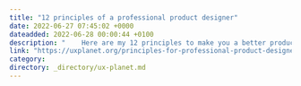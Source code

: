 ```yaml
---
title: "12 principles of a professional product designer"
date: 2022-06-27 07:45:02 +0000
dateadded: 2022-06-28 00:00:44 +0100
description: "    Here are my 12 principles to make you a better product designer  Continue reading on UX Planet »  "
link: "https://uxplanet.org/principles-for-professional-product-designers-e2ae3896a9e6?source=rss----819cc2aaeee0---4"
category:
directory: _directory/ux-planet.md
---
```

